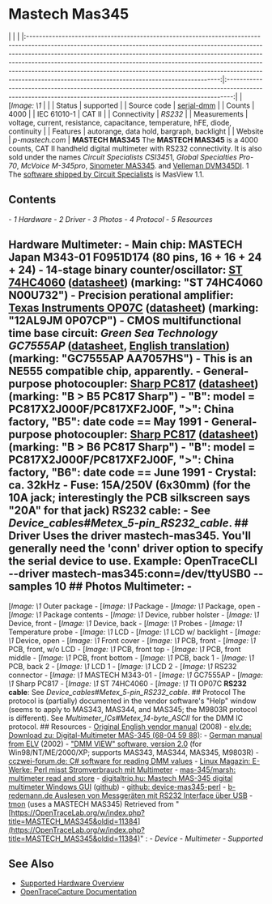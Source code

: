 # Mastech Mas345
| | | |:-----------------------------------------------------------------------------------------------------------------------------------------------------------------------------------------------------------------------------------------------------------------------------------------------------------------------------------------------------------------------------------------------------------------------------------------------------------------:|:--------------------------------------------------------------------------------------------------------------------------------------------------------------:| | [*Image: \1* | | | Status | supported | | Source code | [serial-dmm](http://github.com/OpenTraceLab/?p=OpenTraceCapture.git;a=tree;f=src/hardware/serial-dmm) | | Counts | 4000 | | IEC 61010-1 | CAT II | | Connectivity | *RS232* | | Measurements | voltage, current, resistance, capacitance, temperature, hFE, diode, continuity | | Features | autorange, data hold, bargraph, backlight | | Website | *p-mastech.com* | **MASTECH MAS345** The **MASTECH MAS345** is a 4000 counts, CAT II handheld digital multimeter with RS232 connectivity. It is also sold under the names *Circuit Specialists CSI345*1, *Global Specialties Pro-70*, *McVoice M-345pro*, [Sinometer MAS345](http://www.sinometer.com/jpg/MAS345.jpg). and [Velleman DVM345DI](http://www.velleman.eu/products/view/?country=ot&lang=de&id=341708). 1 The [software shipped by Circuit Specialists](http://www.circuitspecialists.com/products/csi345.zip) is MasView 1.1.
## Contents
\- *1 Hardware* \- *2 Driver* \- *3 Photos* \- *4 Protocol* \- *5 Resources*
## Hardware **Multimeter**: \- **Main chip**: MASTECH Japan M343-01 F0951D174 (80 pins, 16 + 16 + 24 + 24) \- **14-stage binary counter/oscillator**: [ST 74HC4060](http://www.st.com/internet/analog/product/69763.jsp) ([datasheet](http://www.st.com/internet/com/TECHNICAL_RESOURCES/TECHNICAL_LITERATURE/DATASHEET/CD00000318.pdf)) (marking: "ST 74HC4060 N00U732") \- **Precision perational amplifier**: [Texas Instruments OP07C](http://www.ti.com/product/op07c) ([datasheet](http://www.ti.com/lit/gpn/op07c)) (marking: "12AL9JM 0P07CP") \- **CMOS multifunctional time base circuit**: *Green Sea Technology GC7555AP* ([datasheet](http://www.chinaeds.com/zl/201041695739344804_GC7555AD,GC7555APpdf.pdf), [English translation](https://translate.googleusercontent.com/translate_c?act=url&hl=de&ie=UTF8&prev=_t&rurl=translate.google.com&sl=zh-CN&tl=en&u=http://www.chinaeds.com/d.aspx%3Fid%3D298797&usg=ALkJrhh8MzVMH7GdvsM85Mvt0pR1rHF_-w)) (marking: "GC7555AP AA7057HS") \- This is an NE555 compatible chip, apparently. \- **General-purpose photocoupler**: [Sharp PC817](http://www.sharpsma.com/optoelectronics/isolation-devices/dc-input-photocouplers/PC817X2J000F) ([datasheet](http://www.sharpsma.com/webfm_send/1092)) (marking: "B \> B5 PC817 Sharp") \- "B": model = PC817X2J000F/PC817XF2J00F, "\>": China factory, "B5": date code == May 1991 \- **General-purpose photocoupler**: [Sharp PC817](http://www.sharpsma.com/optoelectronics/isolation-devices/dc-input-photocouplers/PC817X2J000F) ([datasheet](http://www.sharpsma.com/webfm_send/1092)) (marking: "B \> B6 PC817 Sharp") \- "B": model = PC817X2J000F/PC817XF2J00F, "\>": China factory, "B6": date code == June 1991 \- **Crystal**: ca. 32kHz \- **Fuse**: 15A/250V (6x30mm) (for the 10A jack; interestingly the PCB silkscreen says "20A" for that jack) **RS232 cable**: \- See *Device_cables#Metex_5-pin_RS232_cable*. ## Driver Uses the driver **mastech-mas345**. You'll generally need the 'conn' driver option to specify the serial device to use. Example: OpenTraceCLI --driver mastech-mas345:conn=/dev/ttyUSB0 --samples 10 ## Photos **Multimeter**: \-
[*Image: \1*
Outer package
\-
[*Image: \1*
Package
\-
[*Image: \1*
Package, open
\-
[*Image: \1*
Package contents
\-
[*Image: \1*
Device, rubber holster
\-
[*Image: \1*
Device, front
\-
[*Image: \1*
Device, back
\-
[*Image: \1*
Probes
\-
[*Image: \1*
Temperature probe
\-
[*Image: \1*
LCD
\-
[*Image: \1*
LCD w/ backlight
\-
[*Image: \1*
Device, open
\-
[*Image: \1*
Front cover
\-
[*Image: \1*
PCB, front
\-
[*Image: \1*
PCB, front, w/o LCD
\-
[*Image: \1*
PCB, front top
\-
[*Image: \1*
PCB, front middle
\-
[*Image: \1*
PCB, front bottom
\-
[*Image: \1*
PCB, back 1
\-
[*Image: \1*
PCB, back 2
\-
[*Image: \1*
LCD 1
\-
[*Image: \1*
LCD 2
\-
[*Image: \1*
RS232 connector
\-
[*Image: \1*
MASTECH M343-01
\-
[*Image: \1*
GC7555AP
\-
[*Image: \1*
Sharp PC817
\-
[*Image: \1*
ST 74HC4060
\-
[*Image: \1*
TI OP07C
**RS232 cable**: See *Device_cables#Metex_5-pin_RS232_cable*. ## Protocol The protocol is (partially) documented in the vendor software's "Help" window (seems to apply to MAS343, MAS344, and MAS345; the M9803R protocol is different). See *Multimeter_ICs#Metex_14-byte_ASCII* for the DMM IC protocol. ## Resources \- [Original English vendor manual](http://web.archive.org/web/20080305031323/http://www.p-mastech.com/products/04_dm/mas345_hys004695.pdf) (2008) \- [elv.de: Download zu: Digital-Multimeter MAS-345 (68-04 59 88)](http://www.elv.de/controller.aspx?cid=683&detail=10&detail2=211397): \- [German manual from ELV](http://www.elv-downloads.de/service/manuals_hw/45988_MAS345_UM.pdf) (2002) \- ["DMM VIEW" software, version 2.0](http://www.elv-downloads.de/service/manuals_hw/45988_MAS345_Software_V20.zip) (for Win98/NT/ME/2000/XP; supports MAS343, MAS344, MAS345, M9803R) \- [cczwei-forum.de: C# software for reading DMM values](http://www.cczwei-forum.de/cc2/thread.php?threadid=3452) \- [Linux Magazin: E-Werke: Perl misst Stromverbrauch mit Multimeter](http://www.linux-magazin.de/Heft-Abo/Ausgaben/2007/08/E-Werke?category=0) \- [mas-345/marsh: multimeter read and store](https://savannah.nongnu.org/projects/marsh) \- [digitaltrip.hu: Mastech MAS-345 digital multimeter Windows GUI](http://libesz.digitaltrip.hu/mas-345/) ([github](https://github.com/libesz/MAS345_GUI)) \- [github: device-mas345-perl](https://github.com/mschilli/device-mas345-perl) \- [b-redemann.de Auslesen von Messgeräten mit RS232 Interface über USB](http://www.b-redemann.de/sp-DMM-auslesen.shtml) \- [tmon](http://freecode.com/projects/tmon) (uses a MASTECH MAS345)
Retrieved from "[https://OpenTraceLab.org/w/index.php?title=MASTECH_MAS345&oldid=11384](https://OpenTraceLab.org/w/index.php?title=MASTECH_MAS345&oldid=11384)"
: \- *Device* \- *Multimeter* \- *Supported*
## See Also
- [Supported Hardware Overview](../supported-hardware.md)
- [OpenTraceCapture Documentation](../../opentracecapture/overview.md)
